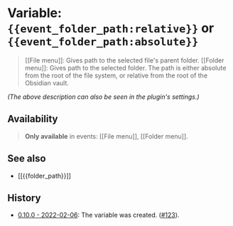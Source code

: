 # Variable: `{{event_folder_path:relative}}` or `{{event_folder_path:absolute}}`

> [[File menu]]: Gives path to the selected file's parent folder. [[Folder menu]]: Gives path to the selected folder. The path is either absolute from the root of the file system, or relative from the root of the Obsidian vault.

_(The above description can also be seen in the plugin's settings.)_

## Availability
> <strong>Only available</strong> in events: [[File menu]], [[Folder menu]].

## See also
- [[{{folder_path}}]]

## History
- [0.10.0 - 2022-02-06](https://github.com/Taitava/obsidian-shellcommands/blob/main/CHANGELOG.md#0100---2022-02-06): The variable was created. ([#123](https://github.com/Taitava/obsidian-shellcommands/issues/123)).
